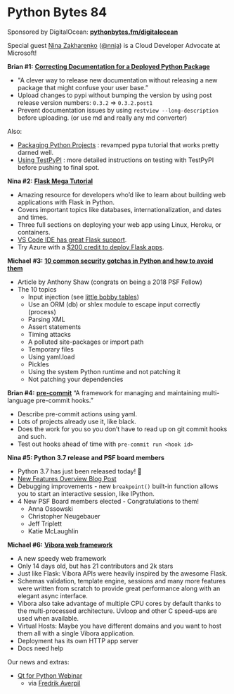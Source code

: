 # Python Bytes 84
Sponsored by DigitalOcean: [**pythonbytes.fm/digitalocean**](https://pythonbytes.fm/digitalocean)

Special guest [Nina Zakharenko](http://nnja.io) ([@nnja](http://twitter.com/nnja)) is a Cloud Developer Advocate at Microsoft!

**Brian #1:** [**Correcting Documentation for a Deployed Python Package**](https://www.loganasherjones.com/2018/06/correcting-documentation-for-a-deployed-python-package/)

- "A clever way to release new documentation without releasing a new package that might confuse your user base.”
- Upload changes to pypi without bumping the version by using post release version numbers: `0.3.2` => `0.3.2.post1`
- Prevent documentation issues by using `restview --long-description` before uploading. (or use md and really any md converter)

Also:

- [Packaging Python Projects](https://packaging.python.org/tutorials/packaging-projects/) : revamped pypa tutorial that works pretty darned well.
- [Using TestPyPI](https://packaging.python.org/guides/using-testpypi/) : more detailed instructions on testing with TestPyPI before pushing to final spot.

**Nina #2:** [**Flask Mega Tutorial**](https://blog.miguelgrinberg.com/post/the-flask-mega-tutorial-part-i-hello-world)

- Amazing resource for developers who’d like to learn about building web applications with Flask in Python.
- Covers important topics like databases, internationalization, and dates and times. 
- Three full sections on deploying your web app using Linux, Heroku, or containers. 
- [VS Code IDE has great Flask support](https://aka.ms/pythonbytes-vscodeflask).
- Try Azure with a [$200 credit to deploy Flask apps](http://aka.ms/azurepythonbytes).

**Michael** **#3:** [**10 common security gotchas in Python and how to avoid them**](https://hackernoon.com/10-common-security-gotchas-in-python-and-how-to-avoid-them-e19fbe265e03)

- Article by Anthony Shaw (congrats on being a 2018 PSF Fellow)
- The 10 topics 
	- Input injection (see [little bobby tables](https://xkcd.com/327/))
	- Use an ORM (db) or shlex module to escape input correctly (process)
	- Parsing XML
	- Assert statements
	- Timing attacks
	- A polluted site-packages or import path
	- Temporary files
	- Using yaml.load
	- Pickles
	- Using the system Python runtime and not patching it
	- Not patching your dependencies

**Brian #4:** [**pre-commit**](https://pre-commit.com/)
“A framework for managing and maintaining multi-language pre-commit hooks.”

- Describe pre-commit actions using yaml.
- Lots of projects already use it, like black. 
- Does the work for you so you don’t have to read up on git commit hooks and such.
- Test out hooks ahead of time with `pre-commit run <hook id>`

**Nina #5: Python 3.7 release and PSF board members**

- Python 3.7 has just been released today! 🎉
- [New Features Overview Blog Post](https://realpython.com/python37-new-features/)
- Debugging improvements - new `breakpoint()` built-in function allows you to start an interactive session, like IPython. 
- 4 New PSF Board members elected - Congratulations to them!
	- Anna Ossowski
	- Christopher Neugebauer
	- Jeff Triplett
	- Katie McLaughlin

**Michael #6:** [**Vibora web framework**](https://vibora.io/)

- A new speedy web framework
- Only 14 days old, but has 21 contributors and 2k stars
- Just like Flask: Vibora APIs were heavily inspired by the awesome Flask.
- Schemas validation, template engine, sessions and many more features were written from scratch to provide great performance along with an elegant async interface.
- Vibora also take advantage of multiple CPU cores by default thanks to the multi-processed architecture. Uvloop and other C speed-ups are used when available.
- Virtual Hosts: Maybe you have different domains and you want to host them all with a single Vibora application. 
- Deployment has its own HTTP app server
- Docs need help

Our news and extras:

- [Qt for Python Webinar](https://www.qt.io/qt-for-python)
  - via [Fredrik Averpil](https://twitter.com/fredrikaverpil)
[](https://blog.miguelgrinberg.com/post/the-flask-mega-tutorial-part-i-hello-world)
